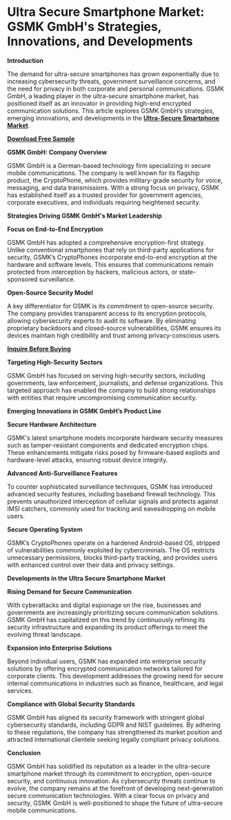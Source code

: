 # Ultra Secure Smartphone Market: GSMK GmbH's Strategies, Innovations, and Developments

**Introduction**

The demand for ultra-secure smartphones has grown exponentially due to increasing cybersecurity threats, government surveillance concerns, and the need for privacy in both corporate and personal communications. GSMK GmbH, a leading player in the ultra-secure smartphone market, has positioned itself as an innovator in providing high-end encrypted communication solutions. This article explores GSMK GmbH’s strategies, emerging innovations, and developments in the **[Ultra-Secure Smartphone Market](https://www.nextmsc.com/report/ultrasecure-smartphone-market)**.

**[Download Free Sample](https://www.nextmsc.com/ultrasecure-smartphone-market/request-sample)**

**GSMK GmbH: Company Overview**

GSMK GmbH is a German-based technology firm specializing in secure mobile communications. The company is well known for its flagship product, the CryptoPhone, which provides military-grade security for voice, messaging, and data transmissions. With a strong focus on privacy, GSMK has established itself as a trusted provider for government agencies, corporate executives, and individuals requiring heightened security.

**Strategies Driving GSMK GmbH's Market Leadership**

**Focus on End-to-End Encryption**

GSMK GmbH has adopted a comprehensive encryption-first strategy. Unlike conventional smartphones that rely on third-party applications for security, GSMK’s CryptoPhones incorporate end-to-end encryption at the hardware and software levels. This ensures that communications remain protected from interception by hackers, malicious actors, or state-sponsored surveillance.

**Open-Source Security Model**

A key differentiator for GSMK is its commitment to open-source security. The company provides transparent access to its encryption protocols, allowing cybersecurity experts to audit its software. By eliminating proprietary backdoors and closed-source vulnerabilities, GSMK ensures its devices maintain high credibility and trust among privacy-conscious users.

**[Inquire Before Buying](https://www.nextmsc.com/ultrasecure-smartphone-market/inquire-before-buying)** 

**Targeting High-Security Sectors**

GSMK GmbH has focused on serving high-security sectors, including governments, law enforcement, journalists, and defense organizations. This targeted approach has enabled the company to build strong relationships with entities that require uncompromising communication security.

**Emerging Innovations in GSMK GmbH’s Product Line**

**Secure Hardware Architecture**

GSMK's latest smartphone models incorporate hardware security measures such as tamper-resistant components and dedicated encryption chips. These enhancements mitigate risks posed by firmware-based exploits and hardware-level attacks, ensuring robust device integrity.

**Advanced Anti-Surveillance Features**

To counter sophisticated surveillance techniques, GSMK has introduced advanced security features, including baseband firewall technology. This prevents unauthorized interception of cellular signals and protects against IMSI catchers, commonly used for tracking and eavesdropping on mobile users.

**Secure Operating System**

GSMK’s CryptoPhones operate on a hardened Android-based OS, stripped of vulnerabilities commonly exploited by cybercriminals. The OS restricts unnecessary permissions, blocks third-party tracking, and provides users with enhanced control over their data and privacy settings.

**Developments in the Ultra Secure Smartphone Market**

**Rising Demand for Secure Communication**

With cyberattacks and digital espionage on the rise, businesses and governments are increasingly prioritizing secure communication solutions. GSMK GmbH has capitalized on this trend by continuously refining its security infrastructure and expanding its product offerings to meet the evolving threat landscape.

**Expansion into Enterprise Solutions**

Beyond individual users, GSMK has expanded into enterprise security solutions by offering encrypted communication networks tailored for corporate clients. This development addresses the growing need for secure internal communications in industries such as finance, healthcare, and legal services.

**Compliance with Global Security Standards**

GSMK GmbH has aligned its security framework with stringent global cybersecurity standards, including GDPR and NIST guidelines. By adhering to these regulations, the company has strengthened its market position and attracted international clientele seeking legally compliant privacy solutions.

**Conclusion**

GSMK GmbH has solidified its reputation as a leader in the ultra-secure smartphone market through its commitment to encryption, open-source security, and continuous innovation. As cybersecurity threats continue to evolve, the company remains at the forefront of developing next-generation secure communication technologies. With a clear focus on privacy and security, GSMK GmbH is well-positioned to shape the future of ultra-secure mobile communications.
